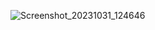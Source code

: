 ![Screenshot_20231031_124646](https://github.com/prachi-git99/AI_ImageGenerator_flutter/assets/83897459/d2f1c3a6-8148-48ce-9b76-2083781d777f)

